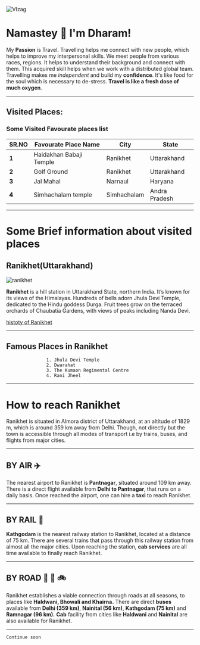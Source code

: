 ![VIzag](http://www.regionalculture.com/wp-content/uploads/2020/07/tirupathi.jpg)

# Namastey 🙏 I'm Dharam!
My **Passion** is Travel. Travelling helps me connect with new people, which helps to improve my interpersonal skills. We meet people from various races, regions. It helps to understand their background and connect with them. 
This acquired skill helps when we work with a distributed global team. Travelling makes me *independent* and build my **confidence**. It's like food for the soul which is necessary to de-stress. **Travel is like a fresh dose of much  oxygen**.

---

## Visited Places:

### Some Visited Favourate places list

| **SR.NO** | **Favourate Place Name** | **City** | **State** |
| --- | --- | --- | --- |
| **1** | Haidakhan Babaji Temple | Ranikhet | Uttarakhand |
| **2** | Golf Ground | Ranikhet | Uttarakhand |
| **3** | Jal Mahal | Narnaul | Haryana |
| **4** | Simhachalam temple | Simhachalam  | Andra Pradesh |

---

# Some Brief information about visited places

## Ranikhet(Uttarakhand)
![ranikhet](https://upload.wikimedia.org/wikipedia/commons/thumb/3/31/Ranikhet_in_winters.jpg/250px-Ranikhet_in_winters.jpg)

**Ranikhet** is a hill station in Uttarakhand State, northern India. It’s known for its views of the Himalayas. Hundreds of bells adorn Jhula Devi Temple, dedicated to the Hindu goddess Durga. Fruit trees grow on the terraced orchards of Chaubatia Gardens, with views of peaks including Nanda Devi.

[histoty of Ranikhet](https://en.wikipedia.org/wiki/Ranikhet)

---

## Famous Places in Ranikhet
                   1. Jhula Devi Temple
                   2. Dwarahat
                   3. The Kumaon Regimental Centre
                   4. Rani Jheel
---

# How to reach Ranikhet
Ranikhet is situated in Almora district of Uttarakhand, at an altitude of 1829 m, which is around 359 km away from Delhi. 
Though, not directly but the town is accessible through all modes of transport i.e by trains, buses, and flights from major cities.

---

## BY AIR :airplane:

The nearest airport to Ranikhet is **Pantnagar**, situated around 109 km away. There is a direct flight available from **Delhi to Pantnagar**, that runs on a daily basis. Once reached the airport, one can hire a **taxi** to reach Ranikhet.

---

## BY RAIL :train:
**Kathgodam** is the nearest railway station to Ranikhet, located at a distance of 75 km. There are several trains that pass through this railway station from almost all the major cities. Upon reaching the station, **cab services** are all time available to finally reach Ranikhet.

---

## BY ROAD :bus: :taxi: :bike:
Ranikhet establishes a viable connection through roads at all seasons, to places like **Haldwani, Bhowali and Khairna.** 
There are direct **buses** available from **Delhi (359 km)**, **Nainital (56 km)**, **Kathgodam (75 km)** and **Ramnagar (96 km).** 
**Cab** facility from cities like **Haldwani** and **Nainital** are also available for Ranikhet.

---

```sh
Continue soon
```


